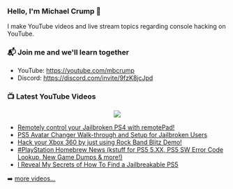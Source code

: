 ### Hello, I'm Michael Crump 👋

I make YouTube videos and live stream topics regarding console hacking on YouTube. 

### 📬 Join me and we'll learn together

- YouTube: https://youtube.com/mbcrump
- Discord: https://discord.com/invite/9fzK8jcJpd

### 📺 Latest YouTube Videos

<div align="center">

[<img src="https://img.shields.io/badge/-Subscribe-red?style=for-the-badge&logo=youtube&logoColor=white"/>](https://www.youtube.com/c/mbcrump?sub_confirmation=1)

</div>

<!-- YOUTUBE:START -->
- [Remotely control your Jailbroken PS4 with remotePad!](https://www.youtube.com/watch?v=D6ntytVI-pY)
- [PS5 Avatar Changer Walk-through and Setup for Jailbroken Users](https://www.youtube.com/watch?v=rtX1fnL4JZ8)
- [Hack your Xbox 360 by just using Rock Band Blitz Demo!](https://www.youtube.com/watch?v=GQD3FyEUa7o)
- [#PlayStation Homebrew News &lpar;kstuff for PS5 5.XX, PS5 SW Error Code Lookup, New Game Dumps &amp; more!&rpar;](https://www.youtube.com/watch?v=lIwMtr7FA9A)
- [I Reveal My Secrets of How To Find a Jailbreakable PS5](https://www.youtube.com/watch?v=RCe--_4eqwM)
<!-- YOUTUBE:END -->

➡️ [more videos...](https://youtube.com/mbcrump)

